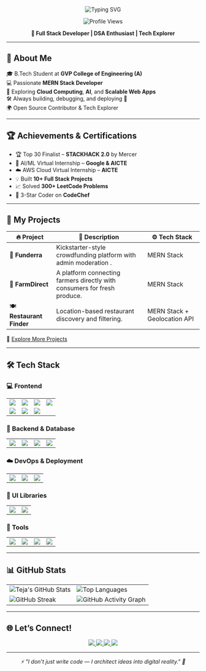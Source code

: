 <p align="center">
  <img src="https://readme-typing-svg.herokuapp.com?font=Fira+Code&size=40&weight=700&duration=3000&pause=1000&color=00FFD1&center=true&vCenter=true&width=500&lines=👋+Hi%2C+I'm+VVRS+Teja!" alt="Typing SVG" />
</p>

<p align="center">
  <img src="https://komarev.com/ghpvc/?username=Teja-Vvrs&label=Profile+Views&color=brightgreen&style=flat" alt="Profile Views" />
</p>

<p align="center">
  <b>🚀 Full Stack Developer | DSA Enthusiast | Tech Explorer</b>
</p>

---

## 🌟 About Me

🎓 B.Tech Student at **GVP College of Engineering (A)**  
💻 Passionate **MERN Stack Developer**  
🧠 Exploring **Cloud Computing**, **AI**, and **Scalable Web Apps**  
🛠 Always building, debugging, and deploying 🚀  
🌍 Open Source Contributor & Tech Explorer  

---

## 🏆 Achievements & Certifications

- 🏆 Top 30 Finalist – **STACKHACK 2.0** by Mercer  
- 🤖 AI/ML Virtual Internship – **Google & AICTE**  
- ☁️ AWS Cloud Virtual Internship – **AICTE**  
- 💡 Built **10+ Full Stack Projects**  
- 📈 Solved **300+ LeetCode Problems**  
- 💪 3-Star Coder on **CodeChef**

---

## 🚀 My Projects

| 🔥 Project | 📝 Description | ⚙️ Tech Stack |
|-----------|----------------|----------------|
| 💾 **Funderra** | Kickstarter-style crowdfunding platform with admin moderation	. | MERN Stack |
| 🌾 **FarmDirect** | A platform connecting farmers directly with consumers for fresh produce. | MERN Stack |
| 🍽 **Restaurant Finder** | Location-based restaurant discovery and filtering. | MERN Stack + Geolocation API |


🔗 [Explore More Projects](https://github.com/Teja-Vvrs?tab=repositories)

---

## 🛠 Tech Stack

### 💻 Frontend
<table>
  <tr>
    <td><img src="https://img.shields.io/badge/HTML5-E34F26?style=for-the-badge&logo=html5"/></td>
    <td><img src="https://img.shields.io/badge/CSS3-1572B6?style=for-the-badge&logo=css3"/></td>
    <td><img src="https://img.shields.io/badge/JavaScript-F7DF1E?style=for-the-badge&logo=javascript&logoColor=black"/></td>
    <td><img src="https://img.shields.io/badge/TypeScript-3178C6?style=for-the-badge&logo=typescript"/></td>
  </tr>
  <tr>
    <td><img src="https://img.shields.io/badge/React-61DAFB?style=for-the-badge&logo=react"/></td>
    <td><img src="https://img.shields.io/badge/Redux-764ABC?style=for-the-badge&logo=redux"/></td>
    <td><img src="https://img.shields.io/badge/Tailwind_CSS-06B6D4?style=for-the-badge&logo=tailwind-css"/></td>
  </tr>
</table>

### 🧠 Backend & Database
<table>
  <tr>
    <td><img src="https://img.shields.io/badge/Node.js-339933?style=for-the-badge&logo=node.js"/></td>
    <td><img src="https://img.shields.io/badge/Express.js-000000?style=for-the-badge&logo=express"/></td>
    <td><img src="https://img.shields.io/badge/MongoDB-47A248?style=for-the-badge&logo=mongodb"/></td>
    <td><img src="https://img.shields.io/badge/Oracle-F80000?style=for-the-badge&logo=oracle"/></td>
  </tr>
</table>

### ☁️ DevOps & Deployment
<table>
  <tr>
    <td><img src="https://img.shields.io/badge/Vercel-000000?style=for-the-badge&logo=vercel"/></td>
    <td><img src="https://img.shields.io/badge/Netlify-00C7B7?style=for-the-badge&logo=netlify"/></td>
    <td><img src="https://img.shields.io/badge/Render-46E3B7?style=for-the-badge&logo=render"/></td>
  </tr>
</table>

### 🎨 UI Libraries
<table>
  <tr>
    <td><img src="https://img.shields.io/badge/Bootstrap-7952B3?style=for-the-badge&logo=bootstrap"/></td>
    <td><img src="https://img.shields.io/badge/Framer_Motion-E100FF?style=for-the-badge&logo=framer"/></td>
  </tr>
</table>

### 🔧 Tools
<table>
  <tr>
    <td><img src="https://img.shields.io/badge/Git-F05032?style=for-the-badge&logo=git"/></td>
    <td><img src="https://img.shields.io/badge/GitHub-181717?style=for-the-badge&logo=github"/></td>
    <td><img src="https://img.shields.io/badge/Postman-FF6C37?style=for-the-badge&logo=postman"/></td>
    <td><img src="https://img.shields.io/badge/VS_Code-007ACC?style=for-the-badge&logo=visual-studio-code"/></td>
  </tr>
</table>

---

## 📊 GitHub Stats
<table>
  <tr>
    <td>
      <img src="https://github-readme-stats.vercel.app/api?username=Teja-Vvrs&show_icons=true&theme=radical" alt="Teja's GitHub Stats" />
    </td>
    <td>
      <img src="https://github-readme-stats.vercel.app/api/top-langs/?username=Teja-Vvrs&layout=compact&theme=radical" alt="Top Languages" />
    </td>
  </tr>
  <tr>
    <td>
      <img src="https://streak-stats.demolab.com/?user=Teja-Vvrs&theme=radical" alt="GitHub Streak" />
    </td>
    <td>
      <img src="https://github-readme-activity-graph.vercel.app/graph?username=Teja-Vvrs&theme=radical" alt="GitHub Activity Graph" />
    </td>
  </tr>
</table>


---

## 🌐 Let’s Connect!

<div align="center">
  <a href="[https://linkedin.com/in/vvrs-teja](https://www.linkedin.com/in/veluvarthi-teja/)" target="_blank">
    <img src="https://img.shields.io/badge/LinkedIn-0A66C2?style=for-the-badge&logo=linkedin&logoColor=white"/>
  </a>
  <a href="mailto:tejav2527@gmail.com">
    <img src="https://img.shields.io/badge/Gmail-EA4335?style=for-the-badge&logo=gmail&logoColor=white"/>
  </a>
  <a href="https://github.com/Teja-Vvrs" target="_blank">
    <img src="https://img.shields.io/badge/GitHub-181717?style=for-the-badge&logo=github&logoColor=white"/>
  </a>
  <a href="https://vvrsteja.me/" target="_blank">
    <img src="https://img.shields.io/badge/Portfolio-FF5722?style=for-the-badge&logo=Google-Chrome&logoColor=white"/>
  </a>
</div>

---

<p align="center"><i>⚡ "I don’t just write code — I architect ideas into digital reality." 🚀</i></p>
